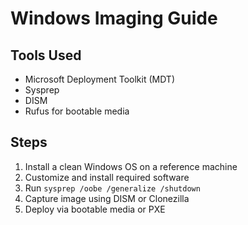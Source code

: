 # Windows Imaging Guide

## Tools Used
- Microsoft Deployment Toolkit (MDT)
- Sysprep
- DISM
- Rufus for bootable media

## Steps
1. Install a clean Windows OS on a reference machine
2. Customize and install required software
3. Run `sysprep /oobe /generalize /shutdown`
4. Capture image using DISM or Clonezilla
5. Deploy via bootable media or PXE

